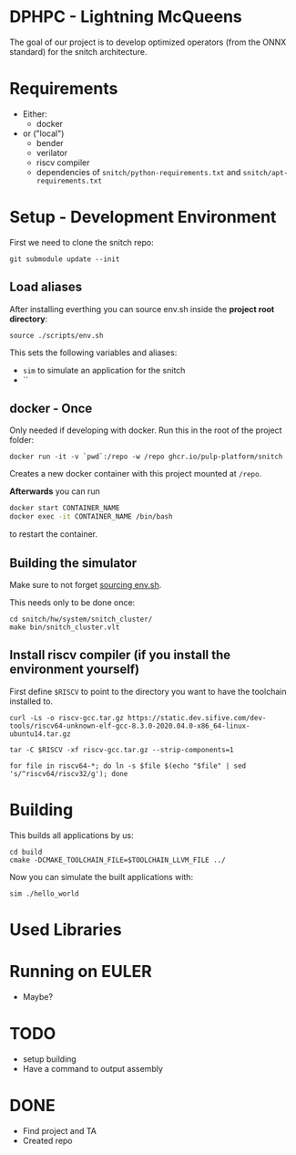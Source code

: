 
# DPHPC - Lightning McQueens

The goal of our project is to develop optimized operators (from the ONNX standard) for the snitch architecture.

# Requirements
* Either:
    * docker
* or ("local")
    * bender
    * verilator
    * riscv compiler
    * dependencies of `snitch/python-requirements.txt` and `snitch/apt-requirements.txt`

# Setup - Development Environment

First we need to clone the snitch repo:
```
git submodule update --init
```

## Load aliases
After installing everthing you can source env.sh inside the **project root directory**: 
```
source ./scripts/env.sh
```

This sets the following variables and aliases:
* `sim` to simulate an application for the snitch
* ``

## docker - Once

Only needed if developing with docker.
Run this in the root of the project folder:
```
docker run -it -v `pwd`:/repo -w /repo ghcr.io/pulp-platform/snitch
```

Creates a new docker container with this project mounted at `/repo`.

**Afterwards** you can run
```bash
docker start CONTAINER_NAME
docker exec -it CONTAINER_NAME /bin/bash
```

to restart the container.

## Building the simulator
Make sure to not forget [sourcing env.sh](#load-aliases).

This needs only to be done once:

```
cd snitch/hw/system/snitch_cluster/
make bin/snitch_cluster.vlt
```

## Install riscv compiler (if you install the environment yourself)

First define `$RISCV` to point to the directory you want to have the toolchain installed to.

```
curl -Ls -o riscv-gcc.tar.gz https://static.dev.sifive.com/dev-tools/riscv64-unknown-elf-gcc-8.3.0-2020.04.0-x86_64-linux-ubuntu14.tar.gz

tar -C $RISCV -xf riscv-gcc.tar.gz --strip-components=1

for file in riscv64-*; do ln -s $file $(echo "$file" | sed 's/^riscv64/riscv32/g'); done
```

# Building

This builds all applications by us:
```
cd build
cmake -DCMAKE_TOOLCHAIN_FILE=$TOOLCHAIN_LLVM_FILE ../
```

Now you can simulate the built applications with:
```
sim ./hello_world
```

# Used Libraries


# Running on EULER
* Maybe?

# TODO
* setup building
* Have a command to output assembly

# DONE
* Find project and TA
* Created repo
